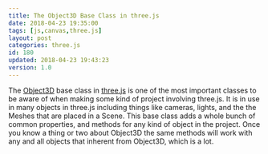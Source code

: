 ```yaml
---
title: The Object3D Base Class in three.js
date: 2018-04-23 19:35:00
tags: [js,canvas,three.js]
layout: post
categories: three.js
id: 180
updated: 2018-04-23 19:43:23
version: 1.0
---
```


The [Object3D](https://threejs.org/docs/index.html#api/core/Object3D) base class in [three.js](https://threejs.org/) is one of the most important classes to be aware of when making some kind of project involving three.js. It is in use in many objects in three.js including things like cameras, lights, and the the Meshes that are placed in a Scene. This base class adds a whole bunch of common properties, and methods for any kind of object in the project. Once you know a thing or two about Object3D the same methods will work with any and all objects that inherent from Object3D, which is a lot.

<!-- more -->
